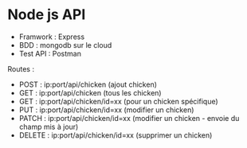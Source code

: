 # Node js API

- Framwork : Express
- BDD : mongodb sur le cloud
- Test API : Postman

Routes :
  - POST : ip:port/api/chicken (ajout chicken)
  - GET : ip:port/api/chicken (tous les chicken)
  - GET : ip:port/api/chicken/id=xx (pour un chicken spécifique)
  - PUT : ip:port/api/chicken/id=xx (modifier un chicken)
  - PATCH : ip:port/api/chicken/id=xx (modifier un chicken - envoie du champ mis à jour)
  - DELETE : ip:port/api/chicken/id=xx (supprimer un chicken)

